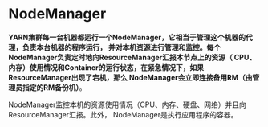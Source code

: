 NodeManager
================================================================================
**YARN集群每一台机器都运行一个NodeManager，它相当于管理这个机器的代理，负责本台机器的程序运行，
并对本机资源进行管理和监控。每个NodeManager负责定时地向ResourceManager汇报本节点上的资源（
CPU、内存）使用情况和Container的运行状态，在紧急情况下，如果ResourceManager出现了宕机，那么
NodeManager会立即连接备用RM（由管理员指定的RM备份机）**。

NodeManager监控本机的资源使用情况（CPU、内存、硬盘、网络）并且向ResourceManager汇报。此外，
NodeManager是执行应用程序的容器。


